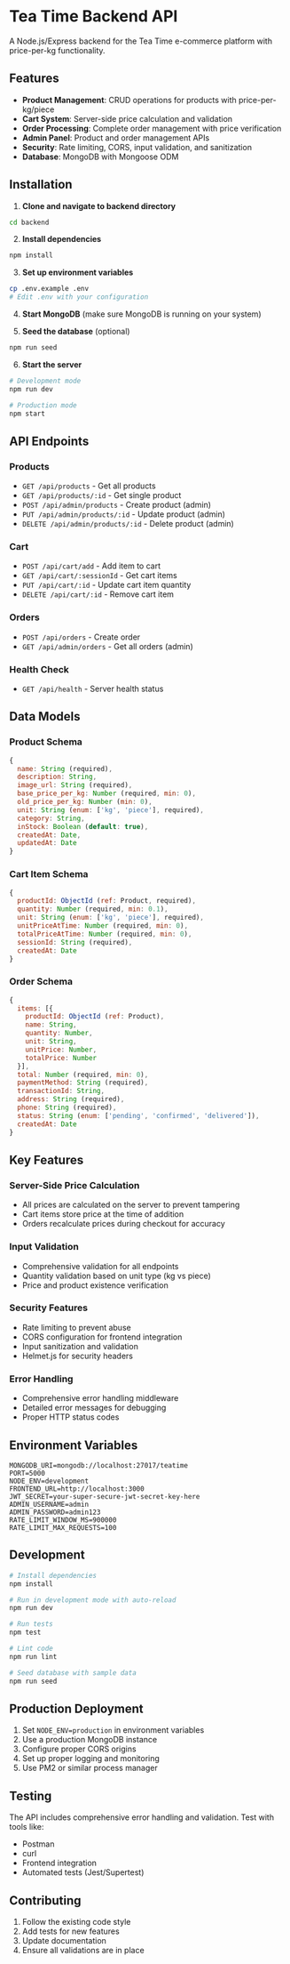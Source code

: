 # Tea Time Backend API

A Node.js/Express backend for the Tea Time e-commerce platform with price-per-kg functionality.

## Features

- **Product Management**: CRUD operations for products with price-per-kg/piece
- **Cart System**: Server-side price calculation and validation
- **Order Processing**: Complete order management with price verification
- **Admin Panel**: Product and order management APIs
- **Security**: Rate limiting, CORS, input validation, and sanitization
- **Database**: MongoDB with Mongoose ODM

## Installation

1. **Clone and navigate to backend directory**
```bash
cd backend
```

2. **Install dependencies**
```bash
npm install
```

3. **Set up environment variables**
```bash
cp .env.example .env
# Edit .env with your configuration
```

4. **Start MongoDB** (make sure MongoDB is running on your system)

5. **Seed the database** (optional)
```bash
npm run seed
```

6. **Start the server**
```bash
# Development mode
npm run dev

# Production mode
npm start
```

## API Endpoints

### Products
- `GET /api/products` - Get all products
- `GET /api/products/:id` - Get single product
- `POST /api/admin/products` - Create product (admin)
- `PUT /api/admin/products/:id` - Update product (admin)
- `DELETE /api/admin/products/:id` - Delete product (admin)

### Cart
- `POST /api/cart/add` - Add item to cart
- `GET /api/cart/:sessionId` - Get cart items
- `PUT /api/cart/:id` - Update cart item quantity
- `DELETE /api/cart/:id` - Remove cart item

### Orders
- `POST /api/orders` - Create order
- `GET /api/admin/orders` - Get all orders (admin)

### Health Check
- `GET /api/health` - Server health status

## Data Models

### Product Schema
```javascript
{
  name: String (required),
  description: String,
  image_url: String (required),
  base_price_per_kg: Number (required, min: 0),
  old_price_per_kg: Number (min: 0),
  unit: String (enum: ['kg', 'piece'], required),
  category: String,
  inStock: Boolean (default: true),
  createdAt: Date,
  updatedAt: Date
}
```

### Cart Item Schema
```javascript
{
  productId: ObjectId (ref: Product, required),
  quantity: Number (required, min: 0.1),
  unit: String (enum: ['kg', 'piece'], required),
  unitPriceAtTime: Number (required, min: 0),
  totalPriceAtTime: Number (required, min: 0),
  sessionId: String (required),
  createdAt: Date
}
```

### Order Schema
```javascript
{
  items: [{
    productId: ObjectId (ref: Product),
    name: String,
    quantity: Number,
    unit: String,
    unitPrice: Number,
    totalPrice: Number
  }],
  total: Number (required, min: 0),
  paymentMethod: String (required),
  transactionId: String,
  address: String (required),
  phone: String (required),
  status: String (enum: ['pending', 'confirmed', 'delivered']),
  createdAt: Date
}
```

## Key Features

### Server-Side Price Calculation
- All prices are calculated on the server to prevent tampering
- Cart items store price at the time of addition
- Orders recalculate prices during checkout for accuracy

### Input Validation
- Comprehensive validation for all endpoints
- Quantity validation based on unit type (kg vs piece)
- Price and product existence verification

### Security Features
- Rate limiting to prevent abuse
- CORS configuration for frontend integration
- Input sanitization and validation
- Helmet.js for security headers

### Error Handling
- Comprehensive error handling middleware
- Detailed error messages for debugging
- Proper HTTP status codes

## Environment Variables

```env
MONGODB_URI=mongodb://localhost:27017/teatime
PORT=5000
NODE_ENV=development
FRONTEND_URL=http://localhost:3000
JWT_SECRET=your-super-secure-jwt-secret-key-here
ADMIN_USERNAME=admin
ADMIN_PASSWORD=admin123
RATE_LIMIT_WINDOW_MS=900000
RATE_LIMIT_MAX_REQUESTS=100
```

## Development

```bash
# Install dependencies
npm install

# Run in development mode with auto-reload
npm run dev

# Run tests
npm test

# Lint code
npm run lint

# Seed database with sample data
npm run seed
```

## Production Deployment

1. Set `NODE_ENV=production` in environment variables
2. Use a production MongoDB instance
3. Configure proper CORS origins
4. Set up proper logging and monitoring
5. Use PM2 or similar process manager

## Testing

The API includes comprehensive error handling and validation. Test with tools like:
- Postman
- curl
- Frontend integration
- Automated tests (Jest/Supertest)

## Contributing

1. Follow the existing code style
2. Add tests for new features
3. Update documentation
4. Ensure all validations are in place